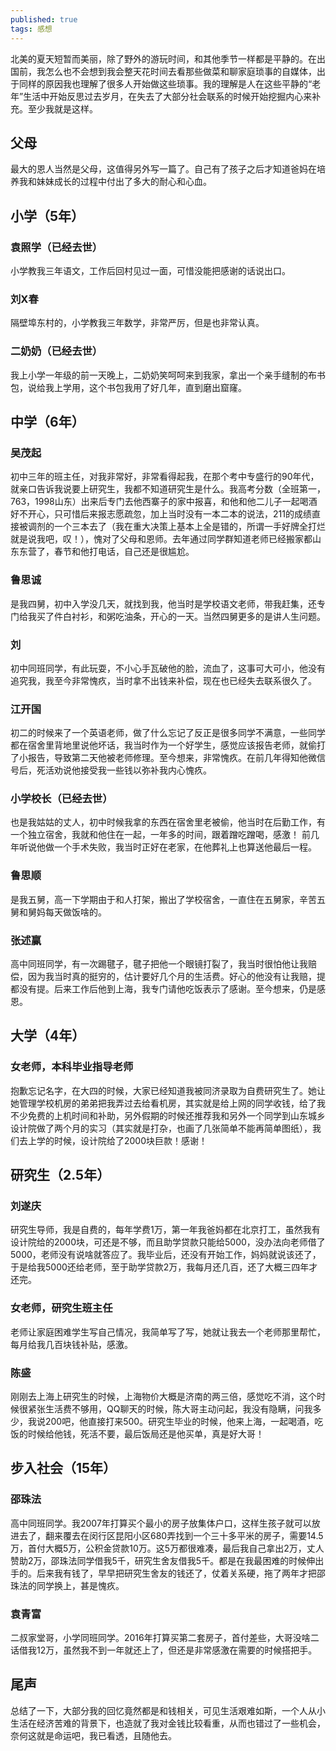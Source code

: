```yaml
---
published: true
tags: 感想
---
```


北美的夏天短暂而美丽，除了野外的游玩时间，和其他季节一样都是平静的。在出国前，我怎么也不会想到我会整天花时间去看那些做菜和聊家庭琐事的自媒体，出于同样的原因我也理解了很多人开始做这些琐事。我的理解是人在这些平静的“老年”生活中开始反思过去岁月，在失去了大部分社会联系的时候开始挖掘内心来补充。至少我就是这样。

## 父母

最大的恩人当然是父母，这值得另外写一篇了。自己有了孩子之后才知道爸妈在培养我和妹妹成长的过程中付出了多大的耐心和心血。

## 小学（5年）

### 袁照学（已经去世）

小学教我三年语文，工作后回村见过一面，可惜没能把感谢的话说出口。

### 刘X春

隔壁埠东村的，小学教我三年数学，非常严厉，但是也非常认真。

### 二奶奶（已经去世）

我上小学一年级的前一天晚上，二奶奶笑呵呵来到我家，拿出一个亲手缝制的布书包，说给我上学用，这个书包我用了好几年，直到磨出窟窿。

## 中学（6年）

### 吴茂起

初中三年的班主任，对我非常好，非常看得起我，在那个考中专盛行的90年代，就亲口告诉我说要上研究生，我都不知道研究生是什么。我高考分数（全班第一，763，1998山东）出来后专门去他西寨子的家中报喜，和他和他二儿子一起喝酒好不开心，只可惜后来报志愿疏忽，加上当时没有一本二本的说法，211的成绩直接被调剂的一个三本去了（我在重大决策上基本上全是错的，所谓一手好牌全打烂就是说我吧，叹！），愧对了父母和恩师。去年通过同学群知道老师已经搬家都山东东营了，春节和他打电话，自己还是很尴尬。

### 鲁思诚

是我四舅，初中入学没几天，就找到我，他当时是学校语文老师，带我赶集，还专门给我买了件白衬衫，和粥吃油条，开心的一天。当然四舅更多的是讲人生问题。

### 刘

初中同班同学，有此玩耍，不小心手瓦破他的脸，流血了，这事可大可小，他没有追究我，我至今非常愧疚，当时拿不出钱来补偿，现在也已经失去联系很久了。

### 江开国

初二的时候来了一个英语老师，做了什么忘记了反正是很多同学不满意，一些同学都在宿舍里背地里说他坏话，我当时作为一个好学生，感觉应该报告老师，就偷打了小报告，导致第二天他被老师修理。至今想来，非常愧疚。在前几年得知他微信号后，死活劝说他接受我一些钱以弥补我内心愧疚。

### 小学校长（已经去世）

也是我姑姑的丈人，初中时候我拿的东西在宿舍里老被偷，他当时在后勤工作，有一个独立宿舍，我就和他住在一起，一年多的时间，跟着蹭吃蹭喝，感激！ 前几年听说他做一个手术失败，我当时正好在老家，在他葬礼上也算送他最后一程。

### 鲁思顺

是我五舅，高一下学期由于和人打架，搬出了学校宿舍，一直住在五舅家，辛苦五舅和舅妈每天做饭啥的。

### 张述赢

高中同班同学，有一次踢毽子，毽子把他一个眼镜打裂了，我当时很怕他让我赔偿，因为我当时真的挺穷的，估计要好几个月的生活费。好心的他没有让我赔，提都没有提。后来工作后他到上海，我专门请他吃饭表示了感谢。至今想来，仍是感恩。

## 大学（4年）

### 女老师，本科毕业指导老师

抱歉忘记名字，在大四的时候，大家已经知道我被同济录取为自费研究生了。她让她管理学校机房的弟弟把我弄过去给看机房，其实就是给上网的同学收钱，给了我不少免费的上机时间和补助，另外假期的时候还推荐我和另外一个同学到山东城乡设计院做了两个月的实习（其实就是打杂，也画了几张简单不能再简单图纸），我们去上学的时候，设计院给了2000块巨款！感谢！

## 研究生（2.5年）

### 刘遂庆

研究生导师，我是自费的，每年学费1万，第一年我爸妈都在北京打工，虽然我有设计院给的2000块，可还是不够，而且助学贷款只能给5000，没办法向老师借了5000，老师没有说啥就答应了。我毕业后，还没有开始工作，妈妈就说该还了，于是给我5000还给老师，至于助学贷款2万，我每月还几百，还了大概三四年才还完。

### 女老师，研究生班主任

老师让家庭困难学生写自己情况，我简单写了写，她就让我去一个老师那里帮忙，每月给我几百块钱补贴，感激。

### 陈盛

刚刚去上海上研究生的时候，上海物价大概是济南的两三倍，感觉吃不消，这个时候很紧张生活费不够用，QQ聊天的时候，陈大哥主动问起，我没有隐瞒，问我多少，我说200吧，他直接打来500。研究生毕业的时候，他来上海，一起喝酒，吃饭的时候给他钱，死活不要，最后饭局还是他买单，真是好大哥！

## 步入社会（15年）

### 邵珠法

高中同班同学。我2007年打算买个最小的房子放集体户口，这样生孩子就可以放进去了，翻来覆去在闵行区昆阳小区680弄找到一个三十多平米的房子，需要14.5万，首付大概5万，公积金贷款10万。这5万都很难凑，最后我自己拿出2万，丈人赞助2万，邵珠法同学借我5千，研究生舍友借我5千。都是在我最困难的时候伸出手的。后来我有钱了，早早把研究生舍友的钱还了，仗着关系硬，拖了两年才把邵珠法的同学换上，甚是愧疚。

### 袁青富

二叔家堂哥，小学同班同学。2016年打算买第二套房子，首付差些，大哥没啥二话借我12万，虽然我不到一年就还上了，但还是非常感激在需要的时候搭把手。


## 尾声

总结了一下，大部分我的回忆竟然都是和钱相关，可见生活艰难如斯，一个人从小生活在经济苦难的背景下，也造就了我对金钱比较看重，从而也错过了一些机会，奈何这就是命运吧，我已看透，且随他去。
